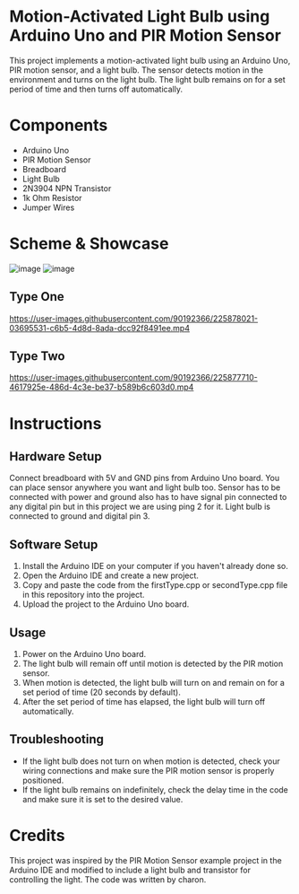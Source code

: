 # Motion-Activated Light Bulb using Arduino Uno and PIR Motion Sensor

This project implements a motion-activated light bulb using an Arduino Uno, PIR motion sensor, and a light bulb. The sensor detects motion in the environment and turns on the light bulb. The light bulb remains on for a set period of time and then turns off automatically.

# Components 

- Arduino Uno
- PIR Motion Sensor
- Breadboard
- Light Bulb
- 2N3904 NPN Transistor
- 1k Ohm Resistor
- Jumper Wires

# Scheme & Showcase

![image](https://user-images.githubusercontent.com/90192366/225877307-3808591e-ad5e-401a-9e4f-c3f45bd7f44e.png)
![image](https://user-images.githubusercontent.com/90192366/225877377-bb5842f9-4a1a-4b00-b736-813b230f71f7.png)

## Type One

https://user-images.githubusercontent.com/90192366/225878021-03695531-c6b5-4d8d-8ada-dcc92f8491ee.mp4

## Type Two

https://user-images.githubusercontent.com/90192366/225877710-4617925e-486d-4c3e-be37-b589b6c603d0.mp4

# Instructions

## Hardware Setup

Connect breadboard with 5V and GND pins from Arduino Uno board. You can place sensor anywhere you want and light bulb too. Sensor has to be connected with power and ground also has to have signal pin connected to any digital pin but in this project we are using ping 2 for it. Light bulb is connected to ground and digital pin 3.

## Software Setup

1. Install the Arduino IDE on your computer if you haven't already done so.
2. Open the Arduino IDE and create a new project.
3. Copy and paste the code from the firstType.cpp or secondType.cpp file in this repository into the project.
4. Upload the project to the Arduino Uno board.

## Usage

1. Power on the Arduino Uno board.
2. The light bulb will remain off until motion is detected by the PIR motion sensor.
3. When motion is detected, the light bulb will turn on and remain on for a set period of time (20 seconds by default).
4. After the set period of time has elapsed, the light bulb will turn off automatically.

## Troubleshooting

- If the light bulb does not turn on when motion is detected, check your wiring connections and make sure the PIR motion sensor is properly positioned.
- If the light bulb remains on indefinitely, check the delay time in the code and make sure it is set to the desired value.

# Credits

This project was inspired by the PIR Motion Sensor example project in the Arduino IDE and modified to include a light bulb and transistor for controlling the light. The code was written by charon.

